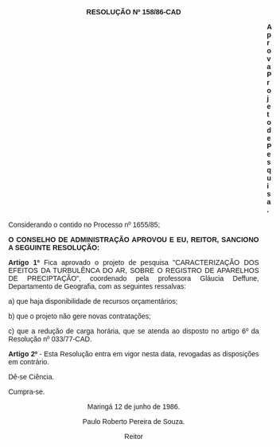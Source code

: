 <BODY>

<B><FONT FACE="Arial"><P ALIGN="CENTER">RESOLU&Ccedil;&Atilde;O Nº 158/86-CAD</P>
</B><P ALIGN="CENTER"></P><DIR>
<DIR>
<DIR>
<DIR>
<DIR>
<DIR>
<DIR>
<DIR>
<DIR>
<DIR>
<DIR>
<DIR>
<DIR>

<B><P ALIGN="JUSTIFY">Aprova Projeto de Pesquisa.</P>
</B><P ALIGN="JUSTIFY"></P></DIR>
</DIR>
</DIR>
</DIR>
</DIR>
</DIR>
</DIR>
</DIR>
</DIR>
</DIR>
</DIR>
</DIR>
</DIR>

<P ALIGN="JUSTIFY">Considerando o contido no Processo nº 1655/85;</P>
<P ALIGN="JUSTIFY"></P>
<B><P ALIGN="JUSTIFY">O CONSELHO DE ADMINISTRA&Ccedil;&Atilde;O APROVOU E EU, REITOR, SANCIONO A SEGUINTE RESOLU&Ccedil;&Atilde;O:</P>
</B><P ALIGN="JUSTIFY"></P>
<B><P ALIGN="JUSTIFY">Artigo 1º</B>  Fica aprovado o projeto de pesquisa "CARACTERIZA&Ccedil;&Atilde;O DOS EFEITOS DA TURBUL&Ecirc;NCA DO AR, SOBRE O REGISTRO DE APARELHOS  DE PRECIPTA&Ccedil;&Atilde;O", coordenado pela professora Gl&aacute;ucia Deffune, Departamento de Geografia, com as seguintes ressalvas: </P>
<P ALIGN="JUSTIFY">a) que haja disponibilidade de recursos or&ccedil;ament&aacute;rios;</P>
<P ALIGN="JUSTIFY">b) que o projeto n&atilde;o gere novas contrata&ccedil;&otilde;es;</P>
<P ALIGN="JUSTIFY">c) que a redu&ccedil;&atilde;o de carga hor&aacute;ria, que se atenda ao disposto no artigo 6º da Resolu&ccedil;&atilde;o nº 033/77-CAD.</P>
<B><P ALIGN="JUSTIFY">Artigo 2º</B> - Esta Resolu&ccedil;&atilde;o entra em vigor nesta data, revogadas as disposi&ccedil;&otilde;es em contr&aacute;rio. </P>
<P ALIGN="JUSTIFY">D&ecirc;-se Ci&ecirc;ncia. </P>
<P ALIGN="JUSTIFY">Cumpra-se.</P>
<P ALIGN="CENTER">Maring&aacute; 12 de junho de 1986.</P>
<P ALIGN="CENTER"></P>
<P ALIGN="CENTER">Paulo Roberto Pereira de Souza.</P>
<P ALIGN="CENTER">Reitor</P></FONT></BODY>
